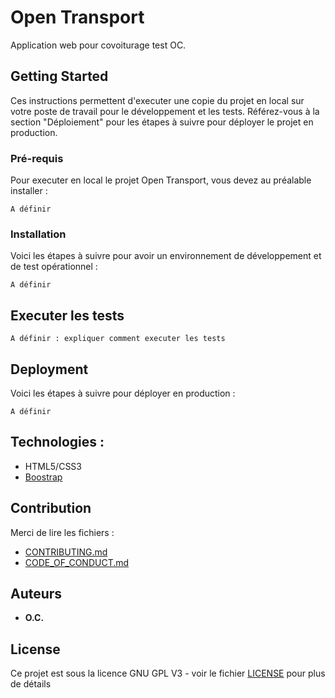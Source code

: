 # Open Transport

Application web pour covoiturage test OC. 

## Getting Started

Ces instructions permettent d'executer une copie du projet en local sur votre poste de travail pour le développement et les tests. Référez-vous à la section "Déploiement" pour les étapes à suivre pour déployer le projet en production.

### Pré-requis

Pour executer en local le projet Open Transport, vous devez au préalable installer :

```
A définir

```

### Installation

Voici les étapes à suivre pour avoir un environnement de développement et de test opérationnel :


```
A définir
```



## Executer les tests

```
A définir : expliquer comment executer les tests
```


## Deployment

Voici les étapes à suivre pour déployer en production :

```
A définir
```

## Technologies :

* HTML5/CSS3
* [Boostrap](https://getbootstrap.com/)

## Contribution

Merci de lire les fichiers :
* [CONTRIBUTING.md](https://github.com/OpenClassrooms-Student-Center/7688581-Expert-Git-GitHub/blob/main/CONTRIBUTING.md)
* [CODE_OF_CONDUCT.md](https://github.com/OpenClassrooms-Student-Center/7688581-Expert-Git-GitHub/blob/main/CONTRIBUTING.md) 

## Auteurs

* **O.C.**

## License

Ce projet est sous la licence GNU GPL V3 - voir le fichier [LICENSE](LICENSE) pour plus de détails
